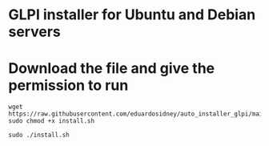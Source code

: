 # GLPI installer for Ubuntu and Debian servers

# Download the file and give the permission to run

```
wget https://raw.githubusercontent.com/eduardosidney/auto_installer_glpi/main/install.sh
sudo chmod +x install.sh

sudo ./install.sh
 
````
